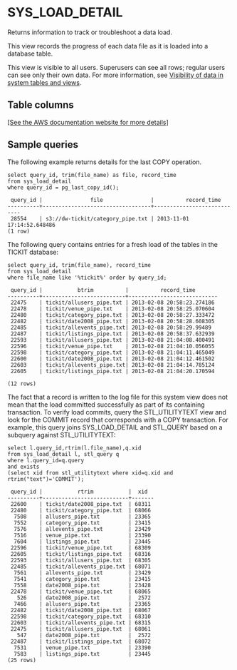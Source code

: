 # SYS\_LOAD\_DETAIL<a name="SYS_LOAD_DETAIL"></a>

Returns information to track or troubleshoot a data load\.

This view records the progress of each data file as it is loaded into a database table\. 

This view is visible to all users\. Superusers can see all rows; regular users can see only their own data\. For more information, see [Visibility of data in system tables and views](c_visibility-of-data.md)\. 

## Table columns<a name="SYS_LOAD_DETAIL-table-columns"></a>

[\[See the AWS documentation website for more details\]](http://docs.aws.amazon.com/redshift/latest/dg/SYS_LOAD_DETAIL.html)

## Sample queries<a name="SYS_LOAD_DETAIL-sample-queries"></a>

The following example returns details for the last COPY operation\. 

```
select query_id, trim(file_name) as file, record_time
from sys_load_detail
where query_id = pg_last_copy_id();

 query_id |               file               |          record_time        
----------+----------------------------------+----------------------------
 28554    | s3://dw-tickit/category_pipe.txt | 2013-11-01 17:14:52.648486 
(1 row)
```

The following query contains entries for a fresh load of the tables in the TICKIT database: 

```
select query_id, trim(file_name), record_time
from sys_load_detail
where file_name like '%tickit%' order by query_id;

 query_id |           btrim          |          record_time          
----------+--------------------------+----------------------------
 22475    | tickit/allusers_pipe.txt | 2013-02-08 20:58:23.274186 
 22478    | tickit/venue_pipe.txt    | 2013-02-08 20:58:25.070604  
 22480    | tickit/category_pipe.txt | 2013-02-08 20:58:27.333472 
 22482    | tickit/date2008_pipe.txt | 2013-02-08 20:58:28.608305  
 22485    | tickit/allevents_pipe.txt| 2013-02-08 20:58:29.99489    
 22487    | tickit/listings_pipe.txt | 2013-02-08 20:58:37.632939 
 22593    | tickit/allusers_pipe.txt | 2013-02-08 21:04:08.400491  
 22596    | tickit/venue_pipe.txt    | 2013-02-08 21:04:10.056055  
 22598    | tickit/category_pipe.txt | 2013-02-08 21:04:11.465049  
 22600    | tickit/date2008_pipe.txt | 2013-02-08 21:04:12.461502  
 22603    | tickit/allevents_pipe.txt| 2013-02-08 21:04:14.785124  
 22605    | tickit/listings_pipe.txt | 2013-02-08 21:04:20.170594  

(12 rows)
```

The fact that a record is written to the log file for this system view does not mean that the load committed successfully as part of its containing transaction\. To verify load commits, query the STL\_UTILITYTEXT view and look for the COMMIT record that corresponds with a COPY transaction\. For example, this query joins SYS\_LOAD\_DETAIL and STL\_QUERY based on a subquery against STL\_UTILITYTEXT: 

```
select l.query_id,rtrim(l.file_name),q.xid
from sys_load_detail l, stl_query q
where l.query_id=q.query
and exists
(select xid from stl_utilitytext where xid=q.xid and rtrim("text")='COMMIT');

 query_id |           rtrim           |  xid
----------+---------------------------+-------
 22600    | tickit/date2008_pipe.txt  | 68311
 22480    | tickit/category_pipe.txt  | 68066
  7508    | allusers_pipe.txt         | 23365
  7552    | category_pipe.txt         | 23415
  7576    | allevents_pipe.txt        | 23429
  7516    | venue_pipe.txt            | 23390
  7604    | listings_pipe.txt         | 23445
 22596    | tickit/venue_pipe.txt     | 68309
 22605    | tickit/listings_pipe.txt  | 68316
 22593    | tickit/allusers_pipe.txt  | 68305
 22485    | tickit/allevents_pipe.txt | 68071
  7561    | allevents_pipe.txt        | 23429
  7541    | category_pipe.txt         | 23415
  7558    | date2008_pipe.txt         | 23428
 22478    | tickit/venue_pipe.txt     | 68065
   526    | date2008_pipe.txt         |  2572
  7466    | allusers_pipe.txt         | 23365
 22482    | tickit/date2008_pipe.txt  | 68067
 22598    | tickit/category_pipe.txt  | 68310
 22603    | tickit/allevents_pipe.txt | 68315
 22475    | tickit/allusers_pipe.txt  | 68061
   547    | date2008_pipe.txt         |  2572
 22487    | tickit/listings_pipe.txt  | 68072
  7531    | venue_pipe.txt            | 23390
  7583    | listings_pipe.txt         | 23445
(25 rows)
```
